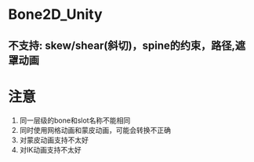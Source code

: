 # Bone2D_Unity
## 不支持: skew/shear(斜切)，spine的约束，路径,遮罩动画

# 注意
1. 同一层级的bone和slot名称不能相同
2. 同时使用网格动画和蒙皮动画，可能会转换不正确
3. 对蒙皮动画支持不太好
4. 对IK动画支持不太好
